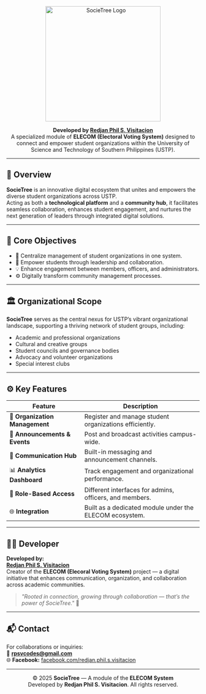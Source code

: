 <p align="center">
  <img src="assets/images/Icon-NOBG.png" alt="SocieTree Logo" width="300" />
</p>

<p align="center">
  <b>Developed by <a href="https://www.facebook.com/redjan.phil.s.visitacion">Redjan Phil S. Visitacion</a></b>  
  <br>
  A specialized module of <b>ELECOM (Electoral Voting System)</b> designed to connect and empower student organizations within the University of Science and Technology of Southern Philippines (USTP).
</p>

---

## 🌟 Overview

**SocieTree** is an innovative digital ecosystem that unites and empowers the diverse student organizations across USTP.  
Acting as both a **technological platform** and a **community hub**, it facilitates seamless collaboration, enhances student engagement, and nurtures the next generation of leaders through integrated digital solutions.

---

## 🎯 Core Objectives
- 🧩 Centralize management of student organizations in one system.  
- 🌱 Empower students through leadership and collaboration.  
- 💡 Enhance engagement between members, officers, and administrators.  
- ⚙️ Digitally transform community management processes.  

---

## 🏛️ Organizational Scope
**SocieTree** serves as the central nexus for USTP’s vibrant organizational landscape, supporting a thriving network of student groups, including:
- Academic and professional organizations  
- Cultural and creative groups  
- Student councils and governance bodies  
- Advocacy and volunteer organizations  
- Special interest clubs  

---

## ⚙️ Key Features
| Feature | Description |
|----------|-------------|
| 🧾 **Organization Management** | Register and manage student organizations efficiently. |
| 📢 **Announcements & Events** | Post and broadcast activities campus-wide. |
| 💬 **Communication Hub** | Built-in messaging and announcement channels. |
| 📊 **Analytics Dashboard** | Track engagement and organizational performance. |
| 🔐 **Role-Based Access** | Different interfaces for admins, officers, and members. |
| 🌐 **Integration** | Built as a dedicated module under the ELECOM ecosystem. |

---

## 👨‍💻 Developer

**Developed by:**  
[**Redjan Phil S. Visitacion**](https://www.facebook.com/redjan.phil.s.visitacion)  
Creator of the **ELECOM (Elecoral Voting System)** project — a digital initiative that enhances communication, organization, and collaboration across academic communities.

> _"Rooted in connection, growing through collaboration — that’s the power of SocieTree."_ 🌱

---

## 📬 Contact
For collaborations or inquiries:  
📧 **rpsvcodes@gmail.com**  
🌐 **Facebook:** [facebook.com/redjan.phil.s.visitacion](https://www.facebook.com/redjan.phil.s.visitacion)

---

<p align="center">
  © 2025 <b>SocieTree</b> — A module of the <b>ELECOM System</b><br>
  Developed by <b>Redjan Phil S. Visitacion</b>. All rights reserved.
</p>
